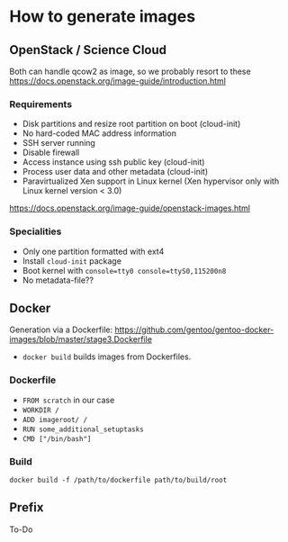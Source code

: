 How to generate images
======================


OpenStack / Science Cloud
-------------------------

Both can handle qcow2 as image, so we probably resort to these
<https://docs.openstack.org/image-guide/introduction.html>

### Requirements

* Disk partitions and resize root partition on boot (cloud-init)
* No hard-coded MAC address information
* SSH server running
* Disable firewall
* Access instance using ssh public key (cloud-init)
* Process user data and other metadata (cloud-init)
* Paravirtualized Xen support in Linux kernel (Xen hypervisor only with Linux kernel version < 3.0)

<https://docs.openstack.org/image-guide/openstack-images.html>


### Specialities

* Only one partition formatted with ext4
* Install `cloud-init` package
* Boot kernel with `console=tty0 console=ttyS0,115200n8`
* No metadata-file??


Docker
------

Generation via a Dockerfile:
<https://github.com/gentoo/gentoo-docker-images/blob/master/stage3.Dockerfile>

* `docker build` builds images from Dockerfiles.

### Dockerfile

* `FROM scratch` in our case
* `WORKDIR /`
* `ADD imageroot/ /`
* `RUN some_additional_setuptasks`
* `CMD ["/bin/bash"]`

### Build

```
docker build -f /path/to/dockerfile path/to/build/root
```

Prefix
------

To-Do
